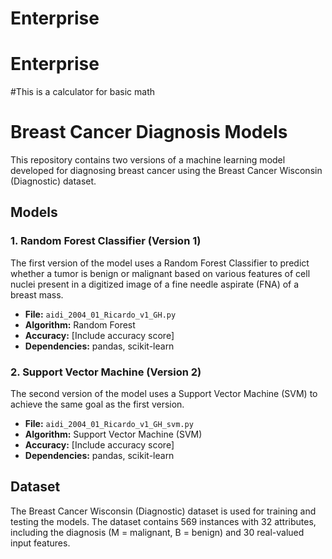 # Enterprise
# Enterprise
#This is a calculator for basic math



# Breast Cancer Diagnosis Models

This repository contains two versions of a machine learning model developed for diagnosing breast cancer using the Breast Cancer Wisconsin (Diagnostic) dataset.

## Models

### 1. Random Forest Classifier (Version 1)

The first version of the model uses a Random Forest Classifier to predict whether a tumor is benign or malignant based on various features of cell nuclei present in a digitized image of a fine needle aspirate (FNA) of a breast mass.

- **File:** `aidi_2004_01_Ricardo_v1_GH.py`
- **Algorithm:** Random Forest
- **Accuracy:** [Include accuracy score]
- **Dependencies:** pandas, scikit-learn

### 2. Support Vector Machine (Version 2)

The second version of the model uses a Support Vector Machine (SVM) to achieve the same goal as the first version.

- **File:** `aidi_2004_01_Ricardo_v1_GH_svm.py`
- **Algorithm:** Support Vector Machine (SVM)
- **Accuracy:** [Include accuracy score]
- **Dependencies:** pandas, scikit-learn

## Dataset

The Breast Cancer Wisconsin (Diagnostic) dataset is used for training and testing the models. The dataset contains 569 instances with 32 attributes, including the diagnosis (M = malignant, B = benign) and 30 real-valued input features.

